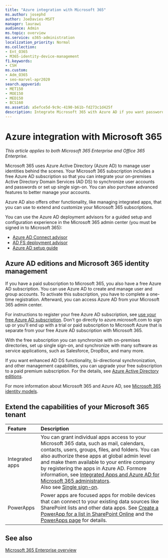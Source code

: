 ```yaml
---
title: "Azure integration with Microsoft 365"
ms.author: josephd
author: JoeDavies-MSFT
manager: laurawi
audience: Admin
ms.topic: overview
ms.service: o365-administration
localization_priority: Normal
ms.collection: 
- Ent_O365
- M365-identity-device-management
f1.keywords:
- CSH
ms.custom: 
- Adm_O365
- seo-marvel-apr2020
search.appverid:
- MET150
- MOE150
- MED150
- BCS160
ms.assetid: a5efce5d-9c9c-4190-b61b-fd273c1d425f
description: Integrate Microsoft 365 with Azure AD if you want password sync or single sign-on with your on-premises environment.
---
```


# Azure integration with Microsoft 365

*This article applies to both Microsoft 365 Enterprise and Office 365 Enterprise.*

Microsoft 365 uses Azure Active Directory (Azure AD) to manage user identities behind the scenes. Your Microsoft 365 subscription includes a free Azure AD subscription so that you can integrate your on-premises Active Directory Domain Services (AD DS) to synchronize user accounts and passwords or set up single sign-on. You can also purchase advanced features to better manage your accounts.
  
Azure AD also offers other functionality, like managing integrated apps, that you can use to extend and customize your Microsoft 365 subscriptions.
  
You can use the Azure AD deployment advisors for a guided setup and configuration experience in the Microsoft 365 admin center (you must be signed in to Microsoft 365):

 - [Azure AD Connect advisor](https://aka.ms/aadconnectpwsync)
 - [AD FS deployment advisor](https://aka.ms/adfsguidance)
 - [Azure AD setup guide](https://aka.ms/aadpguidance)
  
## Azure AD editions and Microsoft 365 identity management

If you have a paid subscription to Microsoft 365, you also have a free Azure AD subscription. You can use Azure AD to create and manage user and group accounts. To activate this subscription, you have to complete a one-time registration. Afterward, you can access Azure AD from your Microsoft 365 admin center. 

For instructions to register your free Azure AD subscription, see [use your free Azure AD subscription](../compliance/use-your-free-azure-ad-subscription-in-office-365.md). Don't go directly to azure.microsoft.com to sign up or you'll end up with a trial or paid subscription to Microsoft Azure that is separate from your free Azure AD subscription with Microsoft 365. 
  
With the free subscription you can synchronize with on-premises directories, set up single sign-on, and synchronize with many software as service applications, such as Salesforce, DropBox, and many more.
  
If you want enhanced AD DS functionality, bi-directional synchronization, and other management capabilities, you can upgrade your free subscription to a paid premium subscription. For the details, see [Azure Active Directory editions](https://azure.microsoft.com/pricing/details/active-directory/).
  
For more information about Microsoft 365 and Azure AD, see [Microsoft 365 identity models](about-microsoft-365-identity.md).
  
## Extend the capabilities of your Microsoft 365 tenant

|**Feature**|**Description**|
|:-----|:-----|
|Integrated apps  <br/> |You can grant individual apps access to your Microsoft 365 data, such as mail, calendars, contacts, users, groups, files, and folders. You can also authorize these apps at global admin level and make them available to your entire company by registering the apps in Azure AD. Formore information, see [Integrated Apps and Azure AD for Microsoft 365 administrators](integrated-apps-and-azure-ads.md).  <br/> Also see [Single sign-on](/azure/active-directory/manage-apps/what-is-single-sign-on).  <br/> |
|PowerApps  <br/> | Power apps are focused apps for mobile devices that can connect to your existing data sources like SharePoint lists and other data apps. See [Create a PowerApp for a list in SharePoint Online](https://support.office.com/article/9338b2d2-67ac-4b81-8e67-97da27e5e9ab) and the [PowerApps page](https://powerapps.microsoft.com/) for details.  <br/> |
   
## See also

[Microsoft 365 Enterprise overview](microsoft-365-overview.md)